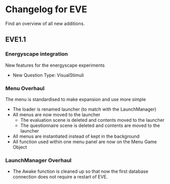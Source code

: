 # Changelog for EVE

Find an overview of all new additions.

## EVE1.1

### Energyscape integration

New features for the energyscape experiments

- New Question Type: VisualStimuli

### Menu Overhaul

The menu is standardised to make expansion and use more simple

- The loader is renamed launcher (to match with the LaunchManager)
- All menus are now moved to the launcher
  - The evaluation scene is deleted and contents moved to the launcher
  - The questionnaire scene is deleted and contents are moved to the launcher
- All menus are instantiated instead of kept in the background
- All function used within one menu panel are now on the Menu Game Object

### LaunchManager Overhaul

- The Awake function is cleaned up so that now the first database connection does not require a restart of EVE.


